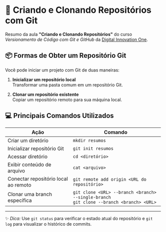 # 🚀 Criando e Clonando Repositórios com Git

Resumo da aula **"Criando e Clonando Repositórios"** do curso _Versionamento de Código com Git e GitHub_ da [Digital Innovation One](https://www.dio.me).

## 📦 Formas de Obter um Repositório Git

Você pode iniciar um projeto com Git de duas maneiras:

1. **Inicializar um repositório local**  
   Transformar uma pasta comum em um repositório Git.

2. **Clonar um repositório existente**  
   Copiar um repositório remoto para sua máquina local.

## 💻 Principais Comandos Utilizados

| Ação                                 | Comando                                                                                    |
| ------------------------------------ | ------------------------------------------------------------------------------------------ |
| Criar um diretório                   | `mkdir resumos`                                                                            |
| Inicializar repositório Git          | `git init resumos`                                                                         |
| Acessar diretório                    | `cd <diretório>`                                                                           |
| Exibir conteúdo de arquivo           | `cat <arquivo>`                                                                            |
| Conectar repositório local ao remoto | `git remote add origin <URL do repositório>`                                               |
| Clonar uma branch específica         | `git clone <URL> --branch <branch> --single-branch`<br>`git clone --branch <branch> <URL>` |

---

✨ _Dica:_ Use `git status` para verificar o estado atual do repositório e `git log` para visualizar o histórico de commits.
